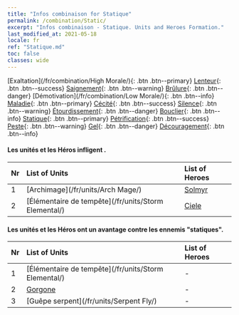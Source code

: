 ```yaml
---
title: "Infos combinaison for Statique"
permalink: /combination/Static/
excerpt: "Infos combinaison - Statique. Units and Heroes Formation."
last_modified_at: 2021-05-18
locale: fr
ref: "Statique.md"
toc: false
classes: wide
---
```


  [Exaltation](/fr/combination/High Morale/){: .btn .btn--primary} [Lenteur](/fr/combination/Slow/){: .btn .btn--success} [Saignement](/fr/combination/Bleeding/){: .btn .btn--warning} [Brûlure](/fr/combination/Burning/){: .btn .btn--danger} [Démotivation](/fr/combination/Low Morale/){: .btn .btn--info} [Maladie](/fr/combination/Disease/){: .btn .btn--primary} [Cécité](/fr/combination/Blind/){: .btn .btn--success} [Silence](/fr/combination/Silence/){: .btn .btn--warning} [Étourdissement](/fr/combination/Stun/){: .btn .btn--danger} [Bouclier](/fr/combination/Shield/){: .btn .btn--info} [Statique](/fr/combination/Static/){: .btn .btn--primary} [Pétrification](/fr/combination/Petrify/){: .btn .btn--success} [Peste](/fr/combination/Plague/){: .btn .btn--warning} [Gel](/fr/combination/Freeze/){: .btn .btn--danger} [Découragement](/fr/combination/Deterrence/){: .btn .btn--info} 


#### Les unités et les Héros infligent <Statique>.

  | Nr |  List of Units  | List of Heroes | 
  |:---|:----------------|:---------------| 
  | 1 | [Archimage](/fr/units/Arch Mage/) | [Solmyr](/fr/heroes/Solmyr/) |
  | 2 | [Élémentaire de tempête](/fr/units/Storm Elemental/) | [Ciele](/fr/heroes/Ciele/) |


#### Les unités et les Héros ont un avantage contre les ennemis \"statiques\".

  | Nr |  List of Units  | List of Heroes | 
  |:---|:----------------|:---------------| 
  | 1 | [Élémentaire de tempête](/fr/units/Storm Elemental/) | - |
  | 2 | [Gorgone](/fr/units/Gorgon/) | - |
  | 3 | [Guêpe serpent](/fr/units/Serpent Fly/) | - |
